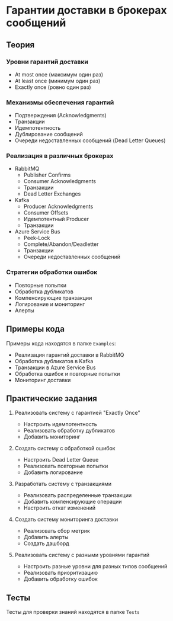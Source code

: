 # Гарантии доставки в брокерах сообщений

## Теория

### Уровни гарантий доставки
- At most once (максимум один раз)
- At least once (минимум один раз)
- Exactly once (ровно один раз)

### Механизмы обеспечения гарантий
- Подтверждения (Acknowledgments)
- Транзакции
- Идемпотентность
- Дублирование сообщений
- Очереди недоставленных сообщений (Dead Letter Queues)

### Реализация в различных брокерах
- RabbitMQ
  - Publisher Confirms
  - Consumer Acknowledgments
  - Транзакции
  - Dead Letter Exchanges
- Kafka
  - Producer Acknowledgments
  - Consumer Offsets
  - Идемпотентный Producer
  - Транзакции
- Azure Service Bus
  - Peek-Lock
  - Complete/Abandon/Deadletter
  - Транзакции
  - Очереди недоставленных сообщений

### Стратегии обработки ошибок
- Повторные попытки
- Обработка дубликатов
- Компенсирующие транзакции
- Логирование и мониторинг
- Алерты

## Примеры кода
Примеры кода находятся в папке `Examples`:
- Реализация гарантий доставки в RabbitMQ
- Обработка дубликатов в Kafka
- Транзакции в Azure Service Bus
- Обработка ошибок и повторные попытки
- Мониторинг доставки

## Практические задания
1. Реализовать систему с гарантией "Exactly Once"
   - Настроить идемпотентность
   - Реализовать обработку дубликатов
   - Добавить мониторинг

2. Создать систему с обработкой ошибок
   - Настроить Dead Letter Queue
   - Реализовать повторные попытки
   - Добавить логирование

3. Разработать систему с транзакциями
   - Реализовать распределенные транзакции
   - Добавить компенсирующие операции
   - Настроить откат изменений

4. Создать систему мониторинга доставки
   - Реализовать сбор метрик
   - Добавить алерты
   - Создать дашборд

5. Реализовать систему с разными уровнями гарантий
   - Настроить разные уровни для разных типов сообщений
   - Реализовать приоритизацию
   - Добавить обработку ошибок

## Тесты
Тесты для проверки знаний находятся в папке `Tests` 